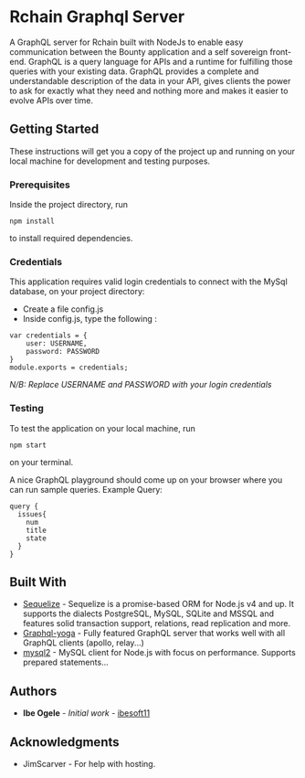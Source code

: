# Rchain Graphql Server

A GraphQL server for Rchain built with NodeJs to enable easy communication between the Bounty application and a self sovereign front-end. GraphQL is a query language for APIs and a runtime for fulfilling those queries with your existing data. GraphQL provides a complete and understandable description of the data in your API, gives clients the power to ask for exactly what they need and nothing more and makes it easier to evolve APIs over time.

## Getting Started

These instructions will get you a copy of the project up and running on your local machine for development and testing purposes. 

### Prerequisites

Inside the project directory, run

```
npm install

```
to install required dependencies.

### Credentials
This application requires valid login credentials to connect with the MySql database, on your project directory:
* Create a file config.js
* Inside config.js, type the following : 

```
var credentials = {
    user: USERNAME,
    password: PASSWORD
}
module.exports = credentials;

```
*N/B: Replace USERNAME and PASSWORD with your login credentials*
### Testing
To test the application on your local machine, run

```
npm start
```

on your terminal.

A nice GraphQL playground should come up on your browser where you can run sample queries.
Example Query:

```
query {
  issues{
    num
    title
    state
  }
}
```

## Built With

* [Sequelize](http://docs.sequelizejs.com) - Sequelize is a promise-based ORM for Node.js v4 and up. It supports the dialects PostgreSQL, MySQL, SQLite and MSSQL and features solid transaction support, relations, read replication and more.
* [Graphql-yoga](https://www.npmjs.com/package/graphql-yoga) - Fully featured GraphQL server that works well with all GraphQL clients (apollo, relay...)
* [mysql2](https://www.npmjs.com/package/mysql2) - MySQL client for Node.js with focus on performance. Supports prepared statements...

## Authors

* **Ibe Ogele** - *Initial work* - [ibesoft11](https://github.com/ibesoft11)

## Acknowledgments

* JimScarver - For help with hosting.
